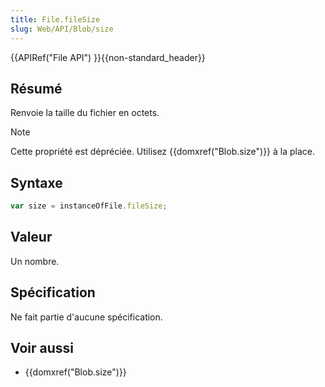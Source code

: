 ```yaml
---
title: File.fileSize
slug: Web/API/Blob/size
---
```


{{APIRef("File API") }}{{non-standard_header}}

## Résumé

Renvoie la taille du fichier en octets.

> [!NOTE]
> Cette propriété est dépréciée. Utilisez {{domxref("Blob.size")}} à la place.

## Syntaxe

```js
var size = instanceOfFile.fileSize;
```

## Valeur

Un nombre.

## Spécification

Ne fait partie d'aucune spécification.

## Voir aussi

- {{domxref("Blob.size")}}
